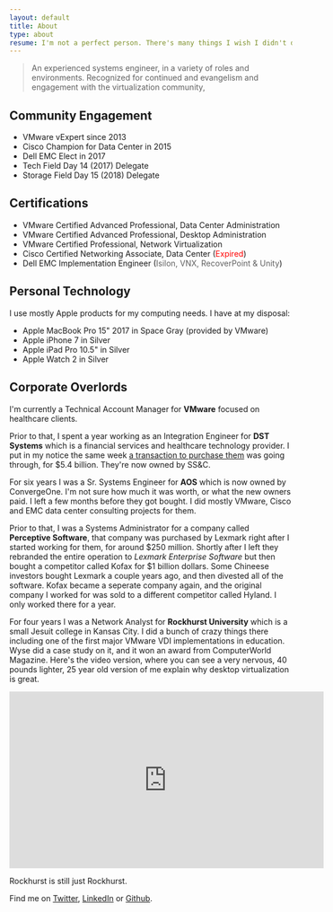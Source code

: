 ```yaml
---
layout: default
title: About
type: about
resume: I'm not a perfect person. There's many things I wish I didn't do. Like reboot the wrong ESX host that one time...
---
```


> An experienced systems engineer, in a variety of roles and environments. Recognized for continued and evangelism and engagement with the virtualization community, 

## Community Engagement

* VMware vExpert since 2013
* Cisco Champion for Data Center in 2015
* Dell EMC Elect in 2017
* Tech Field Day 14 (2017) Delegate
* Storage Field Day 15 (2018) Delegate

## Certifications

* VMware Certified Advanced Professional, Data Center Administration
* VMware Certified Advanced Professional, Desktop Administration
* VMware Certified Professional, Network Virtualization
* Cisco Certified Networking Associate, Data Center (<font color="red">Expired</font>)
* Dell EMC Implementation Engineer (<font color="606060">Isilon, VNX, RecoverPoint & Unity</font>)

## Personal Technology

I use mostly Apple products for my computing needs. I have at my disposal:

* Apple MacBook Pro 15" 2017 in Space Gray (provided by VMware)
* Apple iPhone 7 in Silver
* Apple iPad Pro 10.5" in Silver
* Apple Watch 2 in Silver

## Corporate Overlords

I'm currently a Technical Account Manager for **VMware** focused on healthcare clients.

Prior to that, I spent a year working as an Integration Engineer for **DST Systems** which is a financial services and healthcare technology provider. I put in my notice the same week [a transaction to purchase them](https://www.wsj.com/articles/ss-c-technologies-to-acquire-dst-systems-1515673275) was going through, for $5.4 billion. They're now owned by SS&C.

For six years I was a Sr. Systems Engineer for **AOS** which is now owned by ConvergeOne. I'm not sure how much it was worth, or what the new owners paid. I left a few months before they got bought. I did mostly VMware, Cisco and EMC data center consulting projects for them.

Prior to that, I was a Systems Administrator for a company called **Perceptive Software**, that company was purchased by Lexmark right after I started working for them, for around $250 million. Shortly after I left they rebranded the entire operation to _Lexmark Enterprise Software_ but then bought a competitor called Kofax for $1 billion dollars. Some Chineese investors bought Lexmark a couple years ago, and then divested all of the software. Kofax became a seperate company again, and the original company I worked for was sold to a different competitor called Hyland. I only worked there for a year.

For four years I was a Network Analyst for **Rockhurst University** which is a small Jesuit college in Kansas City. I did a bunch of crazy things there including one of the first major VMware VDI implementations in education. Wyse did a case study on it, and it won an award from ComputerWorld Magazine. Here's the video version, where you can see a very nervous, 40 pounds lighter, 25 year old version of me explain why desktop virtualization is great.

<iframe width="560" height="315" src="https://www.youtube-nocookie.com/embed/H-an65Pmwbs" frameborder="0" allow="autoplay; encrypted-media" allowfullscreen></iframe>

Rockhurst is still just Rockhurst.

Find me on [Twitter](https://twitter.com/vmstan), [LinkedIn](https://linkedin.com/in/stanclift) or&nbsp;[Github](https://github.com/vmstan).
